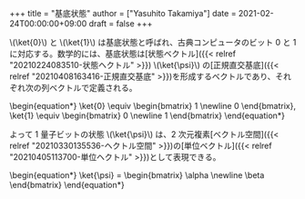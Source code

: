 +++
title = "基底状態"
author = ["Yasuhito Takamiya"]
date = 2021-02-24T00:00:00+09:00
draft = false
+++

\\(\ket{0}\\) と \\(\ket{1}\\) は基底状態と呼ばれ、古典コンピュータのビット 0 と 1 に対応する。数学的には、基底状態は[状態ベクトル]({{< relref "20210224083510-状態ヘクトル" >}}) \\(\ket{\psi}\\) の[正規直交基底]({{< relref "20210408163416-正規直交基底" >}})を形成するベクトルであり、それぞれ次の列ベクトルで定義される。

\begin{equation\*}
  \ket{0} \equiv
  \begin{bmatrix}
    1 \newline
    0
  \end{bmatrix}, \ket{1} \equiv
  \begin{bmatrix}
    0 \newline
    1
  \end{bmatrix}
\end{equation\*}

よって 1 量子ビットの状態 \\(\ket{\psi}\\) は、2 次元複素[ベクトル空間]({{< relref "20210330135536-ヘクトル空間" >}})の[単位ベクトル]({{< relref "20210405113700-単位ヘクトル" >}})として表現できる。

\begin{equation\*}
  \ket{\psi} =
  \begin{bmatrix}
    \alpha \newline
    \beta
  \end{bmatrix}
\end{equation\*}
